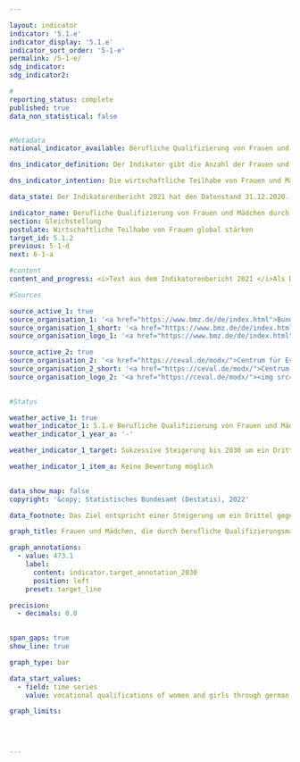 ```yaml
---

layout: indicator    
indicator: '5.1.e'    
indicator_display: '5.1.e'    
indicator_sort_order: '5-1-e'    
permalink: /5-1-e/    
sdg_indicator:     
sdg_indicator2:     

#
reporting_status: complete    
published: true    
data_non_statistical: false    


#Metadata    
national_indicator_available: Berufliche Qualifizierung von Frauen und Mädchen durch deutsche entwicklungspolitische Zusammenarbeit    

dns_indicator_definition: Der Indikator gibt die Anzahl der Frauen und Mädchen in Entwicklungs- und Schwellenländern an, die durch berufliche Qualifizierungsmaßnahmen deutscher entwicklungspolitischer Zusammenarbeit erreicht wurden.    

dns_indicator_intention: Die wirtschaftliche Teilhabe von Frauen und Mädchen in Entwicklungs- und Schwellenländern soll gestärkt werden. Daher soll bis 2030 die Anzahl der durch deutsche Entwicklungszusammenarbeit beruflich qualifizierten Frauen und Mädchen in Entwicklungs- und Schwellenländern sukzessive um ein Drittel gegenüber dem Jahr 2015 erhöht werden.    

data_state: Der Indikatorenbericht 2021 hat den Datenstand 31.12.2020. Die Daten auf der DNS-Online Plattform werden regelmäßig aktualisiert, sodass online aktuellere Daten verfügbar sein können als im Indikatorenbericht 2021 veröffentlicht.    

indicator_name: Berufliche Qualifizierung von Frauen und Mädchen durch deutsche entwicklungspolitische Zusammenarbeit    
section: Gleichstellung    
postulate: Wirtschaftliche Teilhabe von Frauen global stärken    
target_id: 5.1.2    
previous: 5-1-d    
next: 6-1-a    

#content     
content_and_progress: <i>Text aus dem Indikatorenbericht 2021 </i>Als Datenquelle wurden Informationen vom Bundesministerium für wirtschaftliche Zusammenarbeit und Entwicklung (BMZ) zu geförderten Projekten verwendet, die sich im Jahr 2015 in der Durchführungsphase befanden. Zu diesen Maßnahmen zählen alle kurz-, mittel- und langfristigen formalen und non-formalen Berufsbildungsmaßnahmen in Entwicklungs- und Schwellenländern. Die Maßnahmen werden vollständig durch Mittel des Bundeshaushaltes sowie durch Marktmittel der Kreditanstalt für Wiederaufbau finanziert. Die Datenerhebung erfolgte erstmalig im Jahr 2015 im Auftrag des BMZ durch die Deutsche Gesellschaft für Internationale Zusammenarbeit GmbH sowie das Centrum für Evaluation GmbH und wird im dreijährigen Rhythmus durchgeführt. Insofern kann eine mögliche Zielerreichung des Indikators gemäß der im Indikatorenbericht zugrunde gelegten Methodik noch nicht beurteilt werden.<br>Im Jahr 2018 wurden rund 863 000 Frauen und Mädchen durch berufliche Qualifizierungsmaßnahmen erreicht. Dies ist gegenüber 2015 – dem ersten Jahr der Erhebung – ein Anstieg um 243&nbsp;%. Davon konnten 26,5&nbsp;% über direkte Berufsbildungsmaßnahmen erreicht werden. Durch Institutionenförderung wurden 31,6&nbsp;% der Frauen und Mädchen erreicht und durch Maßnahmen auf Politikfeldebene 41,8&nbsp;%. Durch die finanzielle Zusammenarbeit wurden insgesamt 93,0&nbsp;% der Frauen und Mädchen erreicht.<br>Frauen und Mädchen in Entwicklungs- und Schwellenländern werden auf unterschiedlichen Ebenen von deutscher entwicklungspolitischer Zusammenarbeit erreicht, weswegen die Daten auf drei Ebenen abgefragt wurden. (1) Bei Maßnahmen auf Individualebene kann die Anzahl der Frauen und Mädchen, die beruflich aus- und weitergebildet wurden oder an entsprechend ausgerichteten Beratungsmaßnahmen teilgenommen haben, direkt erfasst werden. Bei (2) Förderung von Institutionen oder (3) Förderung auf Politikfeldebene muss die erreichte Anzahl in den geförderten Aus- und Weiterbildungseinrichtungen geschätzt werden. Dabei werden auf Institutionenebene die Gesamtzahl der weiblichen Aus- und Weiterzubildenden in den jeweils geförderten Aus- und Weiterbildungseinrichtungen und auf Politikfeldebene alle weiblichen Aus- und Weiterzubildenden in den Partnerländern als erreichte Frauen und Mädchen angenommen. Folglich kann es zu Überschätzungen und zu Mehrfachzählungen kommen – insbesondere auf Politikfeldebene. Ferner kann nicht ausgeschlossen werden, dass es bei Nachfolgeprojekten oder bei mehreren zeitgleich durchgeführten Projekten in derselben Region zu Mehrfachzählungen der erreichten Frauen und Mädchen kommt.<br>Der Wert des Indikators hängt stark von der geförderten Ebene ab, da durch die Förderung von Institutionen oder Politikfeldern in der Regel mehr Frauen und Mädchen erreicht werden als bei individuellen Maßnahmen. Der Indikator trifft keine Aussage zu Erfolg, Umfang und Qualität der Qualifizierungsmaßnahmen, die recht unterschiedlich sein können. Die Maßnahmen zur Förderung der beruflichen Qualifizierung von Frauen und Mädchen sind Teil der gesamten öffentlichen Entwicklungsausgaben. Diese sind im Indikator 17.1 dargestellt.    

#Sources    

source_active_1: true
source_organisation_1: '<a href="https://www.bmz.de/de/index.html">Bundesministerium für wirtschaftliche Zusammenarbeit und Entwicklung</a>'
source_organisation_1_short: '<a href="https://www.bmz.de/de/index.html">Bundesministerium für wirtschaftliche Zusammenarbeit und Entwicklung (BMZ)</a>'
source_organisation_logo_1: '<a href="https://www.bmz.de/de/index.html"><img src="https://g205sdgs.github.io/sdg-indicators/public/logos/bmz.png" alt="Bundesministerium für wirtschaftliche Zusammenarbeit und Entwicklung" title=" Klicken Sie hier um zur Homepage der Organisation Bundesministerium für wirtschaftliche Zusammenarbeit und Entwicklung zu gelangen." style="height:60px; width:148px; border: transparent"/></a>'

source_active_2: true
source_organisation_2: '<a href="https://ceval.de/modx/">Centrum für Evaluation GmbH</a>'
source_organisation_2_short: '<a href="https://ceval.de/modx/">Centrum für Evaluation GmbH</a>'
source_organisation_logo_2: '<a href="https://ceval.de/modx/"><img src="https://g205sdgs.github.io/sdg-indicators/public/logos/ceval.png" alt="Centrum für Evaluation GmbH" title=" Klicken Sie hier um zur Homepage der Organisation Centrum für Evaluation GmbH zu gelangen." style="height:60px; width:148px; border: transparent"/></a>'
    

#Status    

weather_active_1: true
weather_indicator_1: 5.1.e Berufliche Qualifizierung von Frauen und Mädchen durch deutsche entwicklungspolitische Zusammenarbeit
weather_indicator_1_year_a: '-'

weather_indicator_1_target: Sukzessive Steigerung bis 2030 um ein Drittel verglichen mit Basisjahr 2015

weather_indicator_1_item_a: Keine Bewertung möglich
    

data_show_map: false    
copyright: '&copy; Statistisches Bundesamt (Destatis), 2022'    

data_footnote: Das Ziel entspricht einer Steigerung um ein Drittel gegenüber 2015. Die Daten basieren auf einer Sonderauswertung.    

graph_title: Frauen und Mädchen, die durch berufliche Qualifizierungsmaßnahmen deutscher entwicklungspolitischer Zusammenarbeit erreicht wurden    

graph_annotations:
  - value: 473.1
    label:
      content: indicator.target_annotation_2030
      position: left
    preset: target_line    

precision: 
  - decimals: 0.0
        

span_gaps: true    
show_line: true    

graph_type: bar    

data_start_values: 
  - field: time series
    value: vocational qualifications of women and girls through german development cooperation    

graph_limits:     

        

    
---
```



<div>
  <div class="my-header">
    <h3>
    </h3>
  </div>
  <div class="my-header-note">
  </div>
</div>